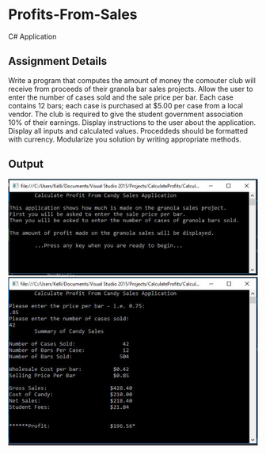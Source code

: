 # Profits-From-Sales

C# Application

## Assignment Details
Write a program that computes the amount of money the comouter club will receive from proceeds of their granola bar sales projects. Allow the user to enter the number of cases sold and the sale price per bar. Each case contains 12 bars; each case is purchased at $5.00 per case from a local vendor. The club is required to give the student government association 10% of their earnings. Display instructions to the user about the application. Display all inputs and calculated values. Proceddeds should be formatted with currency. Modularize you solution by writing appropriate methods.

## Output

![alt text](CalcProfitsOpen.JPG)
![alt text](CalcProfitsOutput.JPG)
